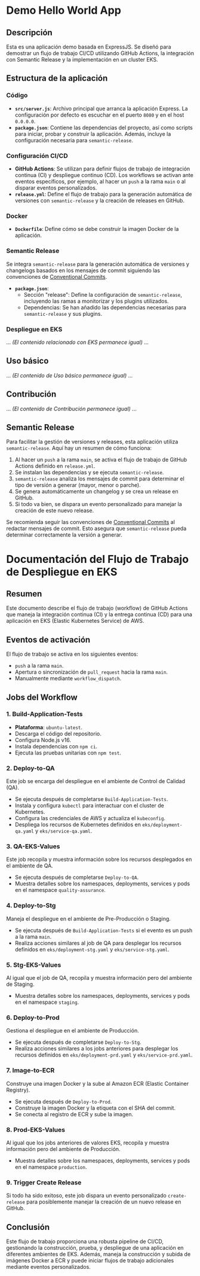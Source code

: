 # Demo Hello World App

## Descripción

Esta es una aplicación demo basada en ExpressJS. Se diseñó para demostrar un flujo de trabajo CI/CD utilizando GitHub Actions, la integración con Semantic Release y la implementación en un cluster EKS.

## Estructura de la aplicación

### Código

- **`src/server.js`**: Archivo principal que arranca la aplicación Express. La configuración por defecto es escuchar en el puerto `8080` y en el host `0.0.0.0`.
- **`package.json`**: Contiene las dependencias del proyecto, así como scripts para iniciar, probar y construir la aplicación. Además, incluye la configuración necesaria para `semantic-release`.

### Configuración CI/CD

- **GitHub Actions**: Se utilizan para definir flujos de trabajo de integración continua (CI) y despliegue continuo (CD). Los workflows se activan ante eventos específicos, por ejemplo, al hacer un `push` a la rama `main` o al disparar eventos personalizados.
- **`release.yml`**: Define el flujo de trabajo para la generación automática de versiones con `semantic-release` y la creación de releases en GitHub.

### Docker

- **`Dockerfile`**: Define cómo se debe construir la imagen Docker de la aplicación.

### Semantic Release

Se integra `semantic-release` para la generación automática de versiones y changelogs basados en los mensajes de commit siguiendo las convenciones de [Conventional Commits](https://www.conventionalcommits.org/en/v1.0.0/).

- **`package.json`**:
  - Sección "release": Define la configuración de `semantic-release`, incluyendo las ramas a monitorizar y los plugins utilizados.
  - Dependencias: Se han añadido las dependencias necesarias para `semantic-release` y sus plugins.

### Despliegue en EKS

... *(El contenido relacionado con EKS permanece igual)* ...

## Uso básico

... *(El contenido de Uso básico permanece igual)* ...

## Contribución

... *(El contenido de Contribución permanece igual)* ...

## Semantic Release

Para facilitar la gestión de versiones y releases, esta aplicación utiliza `semantic-release`. Aquí hay un resumen de cómo funciona:

1. Al hacer un `push` a la rama `main`, se activa el flujo de trabajo de GitHub Actions definido en `release.yml`.
2. Se instalan las dependencias y se ejecuta `semantic-release`.
3. `semantic-release` analiza los mensajes de commit para determinar el tipo de versión a generar (mayor, menor o parche).
4. Se genera automáticamente un changelog y se crea un release en GitHub.
5. Si todo va bien, se dispara un evento personalizado para manejar la creación de este nuevo release.

Se recomienda seguir las convenciones de [Conventional Commits](https://www.conventionalcommits.org/en/v1.0.0/) al redactar mensajes de commit. Esto asegura que `semantic-release` pueda determinar correctamente la versión a generar.

# Documentación del Flujo de Trabajo de Despliegue en EKS

## Resumen

Este documento describe el flujo de trabajo (workflow) de GitHub Actions que maneja la integración continua (CI) y la entrega continua (CD) para una aplicación en EKS (Elastic Kubernetes Service) de AWS.

## Eventos de activación

El flujo de trabajo se activa en los siguientes eventos:
- `push` a la rama `main`.
- Apertura o sincronización de `pull_request` hacia la rama `main`.
- Manualmente mediante `workflow_dispatch`.

## Jobs del Workflow

### 1. Build-Application-Tests

- **Plataforma**: `ubuntu-latest`.
- Descarga el código del repositorio.
- Configura Node.js v16.
- Instala dependencias con `npm ci`.
- Ejecuta las pruebas unitarias con `npm test`.

### 2. Deploy-to-QA

Este job se encarga del despliegue en el ambiente de Control de Calidad (QA).
- Se ejecuta después de completarse `Build-Application-Tests`.
- Instala y configura `kubectl` para interactuar con el cluster de Kubernetes.
- Configura las credenciales de AWS y actualiza el `kubeconfig`.
- Despliega los recursos de Kubernetes definidos en `eks/deployment-qa.yaml` y `eks/service-qa.yaml`.

### 3. QA-EKS-Values

Este job recopila y muestra información sobre los recursos desplegados en el ambiente de QA.
- Se ejecuta después de completarse `Deploy-to-QA`.
- Muestra detalles sobre los namespaces, deployments, services y pods en el namespace `quality-assurance`.

### 4. Deploy-to-Stg

Maneja el despliegue en el ambiente de Pre-Producción o Staging.
- Se ejecuta después de `Build-Application-Tests` si el evento es un push a la rama `main`.
- Realiza acciones similares al job de QA para desplegar los recursos definidos en `eks/deployment-stg.yaml` y `eks/service-stg.yaml`.

### 5. Stg-EKS-Values

Al igual que el job de QA, recopila y muestra información pero del ambiente de Staging.
- Muestra detalles sobre los namespaces, deployments, services y pods en el namespace `staging`.

### 6. Deploy-to-Prod

Gestiona el despliegue en el ambiente de Producción.
- Se ejecuta después de completarse `Deploy-to-Stg`.
- Realiza acciones similares a los jobs anteriores para desplegar los recursos definidos en `eks/deployment-prd.yaml` y `eks/service-prd.yaml`.

### 7. Image-to-ECR

Construye una imagen Docker y la sube al Amazon ECR (Elastic Container Registry).
- Se ejecuta después de `Deploy-to-Prod`.
- Construye la imagen Docker y la etiqueta con el SHA del commit.
- Se conecta al registro de ECR y sube la imagen.

### 8. Prod-EKS-Values

Al igual que los jobs anteriores de valores EKS, recopila y muestra información pero del ambiente de Producción.
- Muestra detalles sobre los namespaces, deployments, services y pods en el namespace `production`.

### 9. Trigger Create Release

Si todo ha sido exitoso, este job dispara un evento personalizado `create-release` para posiblemente manejar la creación de un nuevo release en GitHub.

## Conclusión

Este flujo de trabajo proporciona una robusta pipeline de CI/CD, gestionando la construcción, prueba, y despliegue de una aplicación en diferentes ambientes de EKS. Además, maneja la construcción y subida de imágenes Docker a ECR y puede iniciar flujos de trabajo adicionales mediante eventos personalizados.

  
